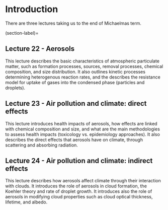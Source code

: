 # Introduction

There are three lectures taking us to the end of Michaelmas term.

(section-label)=
## Lecture 22 - Aerosols
This lecture describes the basic characteristics of atmospheric particulate matter, such as formation processes, sources, removal processes, chemical composition, and size distribution.
It also outlines kinetic processes determining heterogenous reaction rates, and the describes the resistance model for uptake of gases into the condensed phase (particles and droplets).

## Lecture 23 - Air pollution and climate: direct effects
This lecture introduces health impacts of aerosols, how effects are linked with chemical composition and size, and what are the main methodologies to assess health impacts (toxicology vs. epidemiology approaches).
It also describes the direct effects that aerosols have on climate, through scattering and absorbing radiation.

## Lecture 24 - Air pollution and climate: indirect effects
This lecture describes how aerosols affect climate through their interaction with clouds.
It introduces the role of aerosols in cloud formation, the Koehler theory and rate of droplet growth.
It introduces also the role of aerosols in modifying cloud properties such as cloud optical thickness, lifetime, and albedo.

